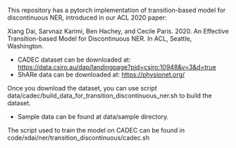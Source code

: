 This repository has a pytorch implementation of transition-based model for discontinuous NER, introduced in our ACL 2020 paper:

Xiang Dai, Sarvnaz Karimi, Ben Hachey, and Cecile Paris. 2020. An Effective Transition-based Model for Discontinuous NER. In ACL, Seattle, Washington.

* CADEC dataset can be downloaded at: https://data.csiro.au/dap/landingpage?pid=csiro:10948&v=3&d=true
* ShARe data can be downloaded at: https://physionet.org/


Once you download the dataset, you can use script data/cadec/build_data_for_transition_discontinuous_ner.sh to build the dataset.
* Sample data can be found at data/sample directory.


The script used to train the model on CADEC can be found in code/xdai/ner/transition_discontinuous/cadec.sh

